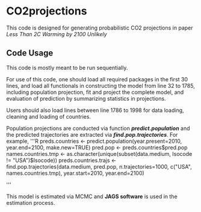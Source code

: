 # CO2projections

This code is designed for generating probabilistic CO2 projections in paper _Less Than 2C Warming by 2100 Unlikely_

## Code Usage
This code is mostly meant to be run sequentially. 

For use of this code, one should load all required packages in the first 30 lines, and load all functionals in constructing the model from line 32 to 1785, including population projection, fit and project the complete model, and evaluation of prediction by summarizing statistics in projections.

Users should also load lines between line 1786 to 1998 for data loading, cleaning and loading of countries.

Population projections are conducted via function **_predict.population_** and the predicted trajectories are extracted via **_find.pop.trajectories_**. For example,
'''R
preds.countries <- predict.population(year.present=2010, year.end=2100,
                                               make.new=TRUE)
pred.pop <- preds.countries$pred.pop
names.countries.tmp <- as.character(unique(subset(data.medium, Isocode != "USA")$Isocode))
preds.countries.trajs <- find.pop.trajectories(data.medium, pred.pop, n.trajectories=1000,
                                               c("USA", names.countries.tmp), year.start=2010, year.end=2100)

'''

This model is estimated via MCMC and **JAGS software** is used in the estimation process. 
